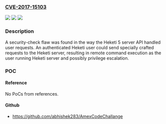### [CVE-2017-15103](https://cve.mitre.org/cgi-bin/cvename.cgi?name=CVE-2017-15103)
![](https://img.shields.io/static/v1?label=Product&message=Heketi&color=blue)
![](https://img.shields.io/static/v1?label=Version&message=n%2Fa&color=blue)
![](https://img.shields.io/static/v1?label=Vulnerability&message=CWE-78&color=brighgreen)

### Description

A security-check flaw was found in the way the Heketi 5 server API handled user requests. An authenticated Heketi user could send specially crafted requests to the Heketi server, resulting in remote command execution as the user running Heketi server and possibly privilege escalation.

### POC

#### Reference
No PoCs from references.

#### Github
- https://github.com/abhishek283/AmexCodeChallange

